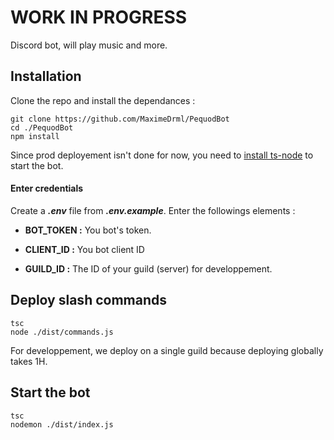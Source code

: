 # WORK IN PROGRESS

Discord bot, will play music and more.

## Installation
Clone the repo and install the dependances :
```
git clone https://github.com/MaximeDrml/PequodBot
cd ./PequodBot
npm install
```

Since prod deployement isn't done for now, you need to [install ts-node](https://www.npmjs.com/package/ts-node#installation) to start the bot.


#### Enter credentials

Create a ***.env*** file from ***.env.example***. Enter the followings elements :

- **BOT_TOKEN :** You bot's token.

- **CLIENT_ID :** You bot client ID

- **GUILD_ID :** The ID of your guild (server) for developpement.

## Deploy slash commands

```
tsc
node ./dist/commands.js
```
For developpement, we deploy on a single guild because deploying globally takes 1H.

## Start the bot
```
tsc
nodemon ./dist/index.js
```

